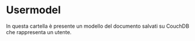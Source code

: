 # Usermodel
In questa cartella è presente un modello del documento salvati su CouchDB che rappresenta un utente.
